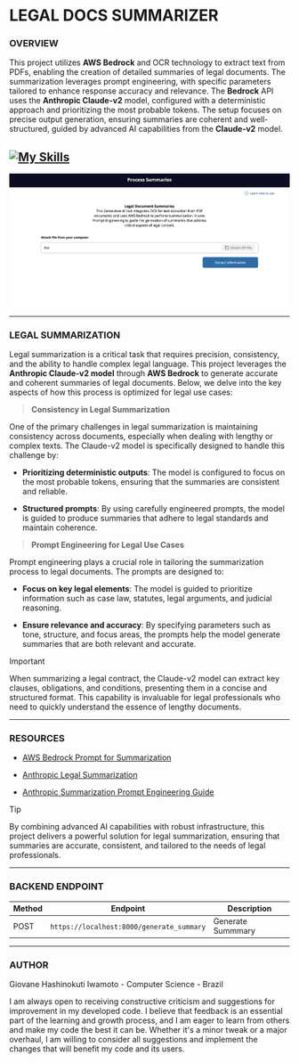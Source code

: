 # LEGAL DOCS SUMMARIZER

### **OVERVIEW**

This project utilizes **AWS Bedrock** and OCR technology to extract text from PDFs, enabling the creation of detailed summaries of legal documents. The summarization leverages prompt engineering, with specific parameters tailored to enhance response accuracy and relevance. The **Bedrock** API uses the **Anthropic Claude-v2** model, configured with a deterministic approach and prioritizing the most probable tokens. The setup focuses on precise output generation, ensuring summaries are coherent and well-structured, guided by advanced AI capabilities from the **Claude-v2** model.

## [![My Skills](https://skillicons.dev/icons?i=aws,py,fastapi,js,html,css&theme=dark)](https://skillicons.dev)

![Page](img/image.png)

---

### **LEGAL SUMMARIZATION**

Legal summarization is a critical task that requires precision, consistency, and the ability to handle complex legal language. This project leverages the **Anthropic Claude-v2 model** through **AWS Bedrock** to generate accurate and coherent summaries of legal documents. Below, we delve into the key aspects of how this process is optimized for legal use cases:

> **Consistency in Legal Summarization**

One of the primary challenges in legal summarization is maintaining consistency across documents, especially when dealing with lengthy or complex texts. The Claude-v2 model is specifically designed to handle this challenge by:

- **Prioritizing deterministic outputs**: The model is configured to focus on the most probable tokens, ensuring that the summaries are consistent and reliable.

- **Structured prompts**: By using carefully engineered prompts, the model is guided to produce summaries that adhere to legal standards and maintain coherence.

> **Prompt Engineering for Legal Use Cases**

Prompt engineering plays a crucial role in tailoring the summarization process to legal documents. The prompts are designed to:

- **Focus on key legal elements**: The model is guided to prioritize information such as case law, statutes, legal arguments, and judicial reasoning.

- **Ensure relevance and accuracy**: By specifying parameters such as tone, structure, and focus areas, the prompts help the model generate summaries that are both relevant and accurate.

> [!IMPORTANT]
> When summarizing a legal contract, the Claude-v2 model can extract key clauses, obligations, and conditions, presenting them in a concise and structured format. This capability is invaluable for legal professionals who need to quickly understand the essence of lengthy documents.

---

### **RESOURCES**

- [AWS Bedrock Prompt for Summarization](https://docs.aws.amazon.com/bedrock/latest/userguide/prompt-templates-and-examples.html#summarization)

- [Anthropic Legal Summarization](https://docs.anthropic.com/en/docs/about-claude/use-case-guides/legal-summarization)

- [Anthropic Summarization Prompt Engineering Guide](https://github.com/anthropics/anthropic-cookbook/blob/main/skills/summarization/guide.ipynb)

>[!TIP]
> By combining advanced AI capabilities with robust infrastructure, this project delivers a powerful solution for legal summarization, ensuring that summaries are accurate, consistent, and tailored to the needs of legal professionals.

---

### **BACKEND ENDPOINT**

| Method | Endpoint                                | Description       |
| ------ | --------------------------------------- | ----------------- |
| POST   | `https://localhost:8000/generate_summary` | Generate Summmary |

---

### **AUTHOR**

Giovane Hashinokuti Iwamoto - Computer Science - Brazil

I am always open to receiving constructive criticism and suggestions for improvement in my developed code. I believe that feedback is an essential part of the learning and growth process, and I am eager to learn from others and make my code the best it can be. Whether it's a minor tweak or a major overhaul, I am willing to consider all suggestions and implement the changes that will benefit my code and its users.
